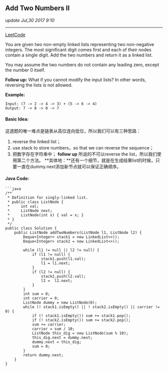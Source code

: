 ## Add Two Numbers II
_update Jul,30 2017 9:10_

---
[LeetCode](https://leetcode.com/problems/add-two-numbers-ii/description/)

You are given two non-empty linked lists representing two non-negative integers. The most significant digit comes first and each of their nodes contain a single digit. Add the two numbers and return it as a linked list.

You may assume the two numbers do not contain any leading zero, except the number 0 itself.

**Follow up:**
What if you cannot modify the input lists? In other words, reversing the lists is not allowed.

**Example:**

    Input: (7 -> 2 -> 4 -> 3) + (5 -> 6 -> 4)
    Output: 7 -> 8 -> 0 -> 7
    
#### Basic Idea:
这道题的唯一难点是链表从高位连向低位，所以我们可以有三种思路：
1.  reverse the linked list；
2.  use stack to store numbers，so that we can reverse the sequence；
3.  把数字存在字符串中；
**follow up** 所说的不可以reverse the list，所以我们使用第二个方法。
**具体地：**还有一个细节，就是在生成结果list的时候，只要一直在dummy.next添加新节点就可以保证正确顺序。

#### Java Code:
    ```java
    /**
     * Definition for singly-linked list.
     * public class ListNode {
     *     int val;
     *     ListNode next;
     *     ListNode(int x) { val = x; }
     * }
     */
    public class Solution {
        public ListNode addTwoNumbers(ListNode l1, ListNode l2) {
            Deque<Integer> stack1 = new LinkedList<>();
            Deque<Integer> stack2 = new LinkedList<>();
            
            while (l1 != null || l2 != null) {
                if (l1 != null) {
                    stack1.push(l1.val);
                    l1 = l1.next;
                }
                if (l2 != null) {
                    stack2.push(l2.val);
                    l2 =  l2.next;
                }
            }
            int sum = 0;
            int carrier = 0;
            ListNode dummy = new ListNode(0);
            while (! stack1.isEmpty() || ! stack2.isEmpty() || carrier != 0) {
                if (! stack1.isEmpty()) sum += stack1.pop();
                if (! stack2.isEmpty()) sum += stack2.pop();
                sum += carrier;
                carrier = sum / 10;
                ListNode this_dig = new ListNode(sum % 10);
                this_dig.next = dummy.next;
                dummy.next = this_dig;
                sum = 0;
            }
            return dummy.next;
        }
    }
```